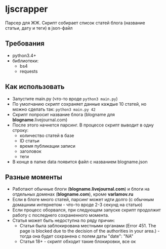 # ljscrapper
Парсер для ЖЖ. Скрипт собирает список статей блога (название статьи, дату и теги) в json-файл

## Требования
- python3.4+
- библиотеки:
  - bs4
  - requests

## Как использовать
- Запустите main.py (что-то вроде `python3 main.py`)
- По умолчанию скрипт сохраняет данные каждые 10 статей, но можно сделать так: `python3 main.py 42`
- Скрипт попросит название блога (blogname для **blogname**.livejournal.com)
- После этого начнется парсинг. В процессе скрипт выводит в одну строку:
  - количество статей в базе
  - ID статьи
  - время публикации записи
  - заголовок
  - теги
- В конце в папке data появится файл с названием blogname.json

## Разные моменты
- Работают обычные блоги (**blogname.livejournal.com**) и блоги на отдельных доменах (**blogname.com**), кроме **varlamov.ru**
- Если в блоге много статей, парсинг может идти долго (с обычным домашним интернетом - что-то вроде 2-3 секунд на статью)
- Если процесс оборвался, при следующем запуске скрипт продолжит работу с последнего сохраненного момента.
- Статья может быть недоступна по ряду причин:
  - Статья была заблокирована местными органами (Error 451. The page is blocked due to the decision of the authorities in your area.) - тогда она будет сохранена с полем даты "date": "NA"
  - Статья 18+ - скрипт обходит такие блокировки, все ок
